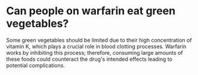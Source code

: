 # Can people on warfarin eat green vegetables?

Some green vegetables should be limited due to their high concentration of vitamin K, which plays a crucial role in blood clotting processes. Warfarin works by inhibiting this process; therefore, consuming large amounts of these foods could counteract the drug's intended effects leading to potential complications.